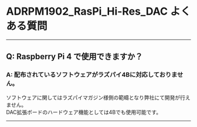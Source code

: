 # ADRPM1902_RasPi_Hi-Res_DAC よくある質問
----

## Q:  Raspberry Pi 4 で使用できますか？

### A: 配布されているソフトウェアがラズパイ4Bに対応しておりません。  

ソフトウェアに関してはラズパイマガジン様側の範疇となり弊社にて開発が行えません。  
DAC拡張ボードのハードウェア機能としては4Bでも使用可能です。

----
